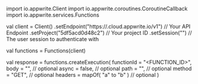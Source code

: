 import io.appwrite.Client
import io.appwrite.coroutines.CoroutineCallback
import io.appwrite.services.Functions

val client = Client()
    .setEndpoint("https://<REGION>.cloud.appwrite.io/v1") // Your API Endpoint
    .setProject("5df5acd0d48c2") // Your project ID
    .setSession("") // The user session to authenticate with

val functions = Functions(client)

val response = functions.createExecution(
    functionId = "<FUNCTION_ID>",
    body = "<BODY>", // optional
    async = false, // optional
    path = "<PATH>", // optional
    method = "GET", // optional
    headers = mapOf( "a" to "b" ) // optional
)
